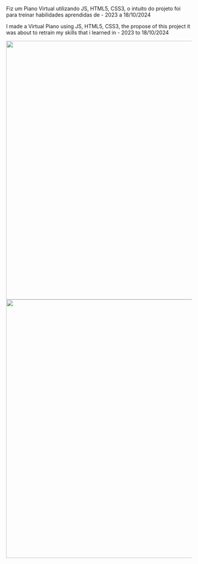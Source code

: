 <p>Fiz um Piano Virtual utilizando JS, HTML5, CSS3, o intuito do projeto foi para treinar habilidades aprendidas de - 2023 a 18/10/2024</p>
<p>I made a Virtual Piano using JS, HTML5, CSS3, the propose of this project it was about to retrain my skills that i learned in - 2023 to 18/10/2024</p>

<div align="center">
<img src="https://github.com/user-attachments/assets/b49c29a5-429a-48e4-8c4a-500238273dbb" width="700px" />
</div>

<div align="center">
<img src="https://github.com/user-attachments/assets/cb6c2be1-435f-44d5-a049-0ba618ae2142" width="700px" />
</div>
